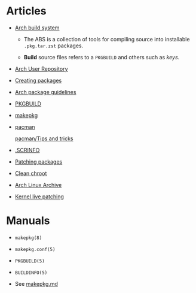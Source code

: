 # Articles

- [Arch build
  system](https://wiki.archlinux.org/title/Arch_build_system)

  + The ABS is a collection of tools for compiling source into
    installable `.pkg.tar.zst` packages.

  + **Build** source files refers to a `PKGBUILD` and others such as
    _keys_.

- [Arch User
  Repository](https://wiki.archlinux.org/title/Arch_User_Repository)

- [Creating
  packages](https://wiki.archlinux.org/title/Creating_packages)

- [Arch package
  guidelines](https://wiki.archlinux.org/title/Arch_package_guidelines)

- [PKGBUILD](https://wiki.archlinux.org/title/PKGBUILD)

- [makepkg](https://wiki.archlinux.org/title/makepkg)

- [pacman](https://wiki.archlinux.org/title/Pacman)

  [pacman/Tips and tricks](https://wiki.archlinux.org/title/Pacman/Tips_and_tricks)

- [.SCRINFO](https://wiki.archlinux.org/title/.SRCINFO)

- [Patching
  packages](https://wiki.archlinux.org/title/Patching_packages)

- [Clean
  chroot](https://wiki.archlinux.org/title/DeveloperWiki:Building_in_a_clean_chroot)

- [Arch Linux Archive](https://wiki.archlinux.org/title/Arch_Linux_Archive)

- [Kernel live patching](https://wiki.archlinux.org/title/Kernel_live_patching)

# Manuals

- `makepkg(8)`

- `makepkg.conf(5)`

- `PKGBUILD(5)`

- `BUILDINFO(5)`

- See [makepkg.md](package-managament-arch-linux/makepkg.md)

